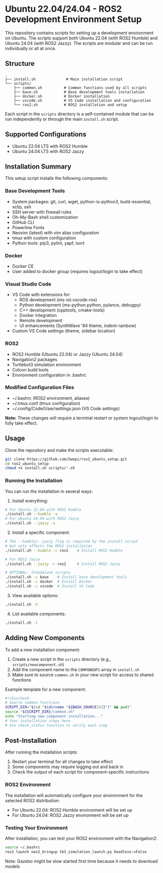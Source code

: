 # Ubuntu 22.04/24.04 - ROS2 Development Environment Setup
This repository contains scripts for setting up a development environment on Ubuntu. The scripts support both Ubuntu 22.04 (with ROS2 Humble) and Ubuntu 24.04 (with ROS2 Jazzy). The scripts are modular and can be run individually or all at once.

## Structure
```
.
├── install.sh              # Main installation script
└── scripts/
    ├── common.sh          # Common functions used by all scripts
    ├── base.sh            # Base development tools installation
    ├── docker.sh          # Docker installation
    ├── vscode.sh          # VS Code installation and configuration
    └── ros2.sh            # ROS2 installation and setup
```
Each script in the `scripts` directory is a self-contained module that can be run independently or through the main `install.sh` script.

## Supported Configurations
- Ubuntu 22.04 LTS with ROS2 Humble
- Ubuntu 24.04 LTS with ROS2 Jazzy

## Installation Summary
This setup script installs the following components:

### Base Development Tools
- System packages: git, curl, wget, python-is-python3, build-essential, xclip, ssh
- SSH server with firewall rules
- Oh-My-Bash shell customization
- GitHub CLI
- Powerline Fonts
- Neovim (latest) with vim alias configuration
- tmux with custom configuration
- Python tools: pip3, pylint, yapf, isort

### Docker
- Docker CE
- User added to docker group (requires logout/login to take effect)

### Visual Studio Code
- VS Code with extensions for:
  - ROS development (ms-iot.vscode-ros)
  - Python development (ms-python.python, pylance, debugpy)
  - C++ development (cpptools, cmake-tools)
  - Docker integration
  - Remote development
  - UI enhancements (SynthWave '84 theme, indent-rainbow)
- Custom VS Code settings (theme, sidebar location)

### ROS2
- ROS2 Humble (Ubuntu 22.04) or Jazzy (Ubuntu 24.04)
- Navigation2 packages
- Turtlebot3 simulation environment
- Colcon build tools
- Environment configuration in .bashrc

### Modified Configuration Files
- ~/.bashrc (ROS2 environment, aliases)
- ~/.tmux.conf (tmux configuration)
- ~/.config/Code/User/settings.json (VS Code settings)

**Note:** These changes will require a terminal restart or system logout/login to fully take effect.

## Usage
Clone the repository and make the scripts executable:
```bash
git clone https://github.com/Swepz/ros2_ubuntu_setup.git
cd ros2_ubuntu_setup
chmod +x install.sh scripts/*.sh
```

### Running the Installation
You can run the installation in several ways:
1. Install everything:
```bash
# For Ubuntu 22.04 with ROS2 Humble
./install.sh --humble -a
# For Ubuntu 24.04 with ROS2 Jazzy
./install.sh --jazzy -a
```

2. Install a specific component:
```bash
# The --humble/--jazzy flag is required by the install script
# but only affects the ROS2 installation
./install.sh --humble -c ros2    # Install ROS2 Humble

# For ROS2 Jazzy
./install.sh --jazzy -c ros2     # Install ROS2 Jazzy

# OPTIONAL: Standalone scripts
./install.sh -c base    # Install base development tools
./install.sh -c docker  # Install Docker
./install.sh -c vscode  # Install VS Code
```

3. View available options:
```bash
./install.sh -h
```

4. List available components:
```bash
./install.sh -l
```

## Adding New Components
To add a new installation component:
1. Create a new script in the `scripts` directory (e.g., `scripts/newcomponent.sh`)
2. Add the component name to the `COMPONENTS` array in `install.sh`
3. Make sure to source `common.sh` in your new script for access to shared functions

Example template for a new component:
```bash
#!/bin/bash
# Source common functions
SCRIPT_DIR="$(cd "$(dirname "${BASH_SOURCE[0]}")" && pwd)"
source "${SCRIPT_DIR}/common.sh"
echo "Starting new component installation..."
# Your installation steps here
# Use check_status function to verify each step
```

## Post-Installation
After running the installation scripts:
1. Restart your terminal for all changes to take effect
2. Some components may require logging out and back in
3. Check the output of each script for component-specific instructions

### ROS2 Environment
The installation will automatically configure your environment for the selected ROS2 distribution:
- For Ubuntu 22.04: ROS2 Humble environment will be set up
- For Ubuntu 24.04: ROS2 Jazzy environment will be set up

### Testing Your Environment
After installation, you can test your ROS2 environment with the Navigation2:
```bash
source ~/.bashrc
ros2 launch nav2_bringup tb3_simulation_launch.py headless:=False
```

Note: Gazebo might be slow started first time because it needs to download models
